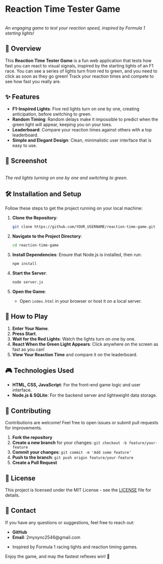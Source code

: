 # Reaction Time Tester Game

\
*An engaging game to test your reaction speed, inspired by Formula 1 starting lights!*

## 🚀 Overview

This **Reaction Time Tester Game** is a fun web application that tests how fast you can react to visual signals, inspired by the starting lights of an F1 race. You can see a series of lights turn from red to green, and you need to click as soon as they go green! Track your reaction times and compete to see how fast you really are.

## ✨ Features

- **F1-Inspired Lights**: Five red lights turn on one by one, creating anticipation, before switching to green.
- **Random Timing**: Random delays make it impossible to predict when the green light will appear, keeping you on your toes.
- **Leaderboard**: Compare your reaction times against others with a top leaderboard.
- **Simple and Elegant Design**: Clean, minimalistic user interface that is easy to use.

## 📸 Screenshot

\
*The red lights turning on one by one and switching to green.*

## 🛠️ Installation and Setup

Follow these steps to get the project running on your local machine:

1. **Clone the Repository**:

   ```sh
   git clone https://github.com/YOUR_USERNAME/reaction-time-game.git
   ```

2. **Navigate to the Project Directory**:

   ```sh
   cd reaction-time-game
   ```

3. **Install Dependencies**:
   Ensure that Node.js is installed, then run:

   ```sh
   npm install
   ```

4. **Start the Server**:

   ```sh
   node server.js
   ```

5. **Open the Game**:

   - Open `index.html` in your browser or host it on a local server.

## 📝 How to Play

1. **Enter Your Name**.
2. **Press Start**.
3. **Wait for the Red Lights**: Watch the lights turn on one by one.
4. **React When the Green Light Appears**: Click anywhere on the screen as fast as you can!
5. **View Your Reaction Time** and compare it on the leaderboard.

## 🎮 Technologies Used

- **HTML, CSS, JavaScript**: For the front-end game logic and user interface.
- **Node.js & SQLite**: For the backend server and lightweight data storage.

## 🤝 Contributing

Contributions are welcome! Feel free to open issues or submit pull requests for improvements.

1. **Fork the repository**
2. **Create a new branch** for your changes: `git checkout -b feature/your-feature`
3. **Commit your changes**: `git commit -m 'Add some feature'`
4. **Push to the branch**: `git push origin feature/your-feature`
5. **Create a Pull Request**

## 📄 License

This project is licensed under the MIT License - see the [LICENSE](LICENSE) file for details.

## 📧 Contact

If you have any questions or suggestions, feel free to reach out:

- **GitHub**
- **Email**: 2mysync2546\@gmail.com

* Inspired by Formula 1 racing lights and reaction timing games.

Enjoy the game, and may the fastest reflexes win! 🏁

